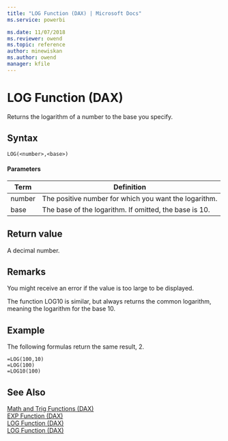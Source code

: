 ```yaml
---
title: "LOG Function (DAX) | Microsoft Docs"
ms.service: powerbi 

ms.date: 11/07/2018
ms.reviewer: owend
ms.topic: reference
author: minewiskan
ms.author: owend
manager: kfile
---
```

# LOG Function (DAX)
Returns the logarithm of a number to the base you specify.  
  
## Syntax  
  
```dax
LOG(<number>,<base>)  
```
  
#### Parameters  
  
|Term|Definition|  
|--------|--------------|  
|number|The positive number for which you want the logarithm.|  
|base|The base of the logarithm. If omitted, the base is 10.|  
  
## Return value  
A decimal number.  
  
## Remarks  
You might receive an error if the value is too large to be displayed.  
  
The function LOG10 is similar, but always returns the common logarithm, meaning the logarithm for the base 10.  
  
## Example  
The following formulas return the same result, 2.  
  
```dax
=LOG(100,10)  
=LOG(100)  
=LOG10(100)  
```
  
## See Also  
[Math and Trig Functions &#40;DAX&#41;](math-and-trig-functions-dax.md)  
[EXP Function &#40;DAX&#41;](exp-function-dax.md)  
[LOG Function &#40;DAX&#41;](log-function-dax.md)  
[LOG Function &#40;DAX&#41;](log-function-dax.md)  
  
